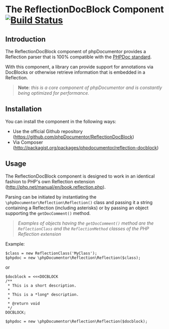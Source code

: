 The ReflectionDocBlock Component [![Build Status](https://secure.travis-ci.org/phpDocumentor/ReflectionDocBlock.png)](https://travis-ci.org/phpDocumentor/ReflectionDocBlock)
================================

Introduction
------------

The ReflectionDocBlock component of phpDocumentor provides a Reflection parser
that is 100% compatible with the [PHPDoc standard](http://phpdoc.org/docs/latest).

With this component, a library can provide support for annotations via DocBlocks
or otherwise retrieve information that is embedded in a Reflection.

> **Note**: *this is a core component of phpDocumentor and is constantly being
> optimized for performance.*

Installation
------------

You can install the component in the following ways:

* Use the official Github repository (https://github.com/phpDocumentor/ReflectionDocBlock)
* Via Composer (http://packagist.org/packages/phpdocumentor/reflection-docblock)

Usage
-----

The ReflectionDocBlock component is designed to work in an identical fashion to
PHP's own Reflection extension (http://php.net/manual/en/book.reflection.php).

Parsing can be initiated by instantiating the
`\phpDocumentor\Reflection\Reflection()` class and passing it a string containing
a Reflection (including asterisks) or by passing an object supporting the
`getDocComment()` method.

> *Examples of objects having the `getDocComment()` method are the
> `ReflectionClass` and the `ReflectionMethod` classes of the PHP
> Reflection extension*

Example:

    $class = new ReflectionClass('MyClass');
    $phpdoc = new \phpDocumentor\Reflection\Reflection($class);

or

    $docblock = <<<DOCBLOCK
    /**
     * This is a short description.
     *
     * This is a *long* description.
     *
     * @return void
     */
    DOCBLOCK;

    $phpdoc = new \phpDocumentor\Reflection\Reflection($docblock);

